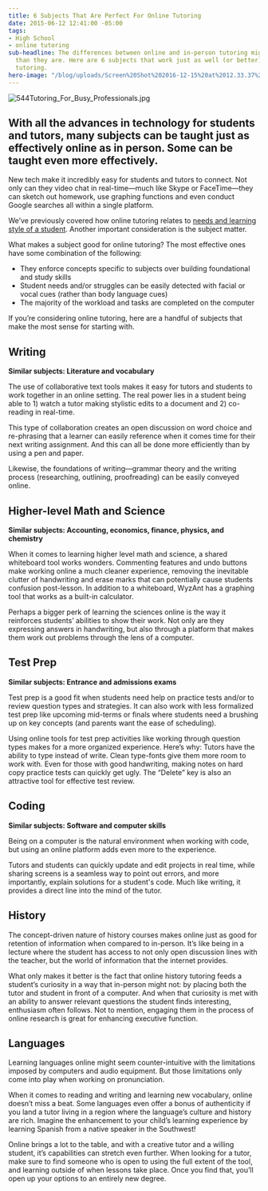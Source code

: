 ```yaml
---
title: 6 Subjects That Are Perfect For Online Tutoring
date: 2015-06-12 12:41:00 -05:00
tags:
- High School
- online tutoring
sub-headline: The differences between online and in-person tutoring might seem larger
  than they are. Here are 6 subjects that work just as well (or better) with online
  tutoring.
hero-image: "/blog/uploads/Screen%20Shot%202016-12-15%20at%2012.33.37%20PM%20(1).png"
---
```


![544Tutoring_For_Busy_Professionals.jpg](/blog/uploads/544Tutoring_For_Busy_Professionals.jpg)

## With all the advances in technology for students and tutors, many subjects can be taught just as effectively online as in person. Some can be taught even more effectively.

New tech make it incredibly easy for students and tutors to connect. Not only can they video chat in real-time—much like Skype or FaceTime—they can sketch out homework, use graphing functions and even conduct Google searches all within a single platform.

We’ve previously covered how online tutoring relates to [needs and learning style of a student](https://www.wyzant.com/blog/is-online-private-tutoring-right-for-us). Another important consideration is the subject matter.

What makes a subject good for online tutoring? The most effective ones have some combination of the following:

* They enforce concepts specific to subjects over building foundational and study skills
* Student needs and/or struggles can be easily detected with facial or vocal cues (rather than body language cues)
* The majority of the workload and tasks are completed on the computer

If you’re considering online tutoring, here are a handful of subjects that make the most sense for starting with.

## Writing
**Similar subjects: Literature and vocabulary**

The use of collaborative text tools makes it easy for tutors and students to work together in an online setting. The real power lies in a student being able to 1) watch a tutor making stylistic edits to a document and 2) co-reading in real-time.

This type of collaboration creates an open discussion on word choice and re-phrasing that a learner can easily reference when it comes time for their next writing assignment. And this can all be done more efficiently than by using a pen and paper.

Likewise, the foundations of writing—grammar theory and the writing process (researching, outlining, proofreading) can be easily conveyed online.

## Higher-level Math and Science
**Similar subjects: Accounting, economics, finance, physics, and chemistry**

When it comes to learning higher level math and science, a shared whiteboard tool works wonders. Commenting features and undo buttons make working online a much cleaner experience, removing the inevitable clutter of handwriting and erase marks that can potentially cause students confusion post-lesson. In addition to a whiteboard, WyzAnt has a graphing tool that works as a built-in calculator.

Perhaps a bigger perk of learning the sciences online is the way it reinforces students’ abilities to show their work. Not only are they expressing answers in handwriting, but also through a platform that makes them work out problems through the lens of a computer.

## Test Prep
**Similar subjects: Entrance and admissions exams**

Test prep is a good fit when students need help on practice tests and/or to review question types and strategies. It can also work with less formalized test prep like upcoming mid-terms or finals where students need a brushing up on key concepts (and parents want the ease of scheduling).

Using online tools for test prep activities like working through question types makes for a more organized experience. Here’s why: Tutors have the ability to type instead of write. Clean type-fonts give them more room to work with. Even for those with good handwriting, making notes on hard copy practice tests can quickly get ugly. The “Delete” key is also an attractive tool for effective test review.

## Coding
**Similar subjects: Software and computer skills**

Being on a computer is the natural environment when working with code, but using an online platform adds even more to the experience.

Tutors and students can quickly update and edit projects in real time, while sharing screens is a seamless way to point out errors, and more importantly, explain solutions for a student's code. Much like writing, it provides a direct line into the mind of the tutor.

## History

The concept-driven nature of history courses makes online just as good for retention of information when compared to in-person. It’s like being in a lecture where the student has access to not only open discussion lines with the teacher, but the world of information that the internet provides.

What only makes it better is the fact that online history tutoring feeds a student’s curiosity in a way that in-person might not: by placing both the tutor and student in front of a computer. And when that curiosity is met with an ability to answer relevant questions the student finds interesting, enthusiasm often follows. Not to mention, engaging them in the process of online research is great for enhancing executive function.

## Languages

Learning languages online might seem counter-intuitive with the limitations imposed by computers and audio equipment. But those limitations only come into play when working on pronunciation.

When it comes to reading and writing and learning new vocabulary, online doesn’t miss a beat. Some languages even offer a bonus of authenticity if you land a tutor living in a region where the language’s culture and history are rich. Imagine the enhancement to your child’s learning experience by learning Spanish from a native speaker in the Southwest!

Online brings a lot to the table, and with a creative tutor and a willing student, it’s capabilities can stretch even further. When looking for a tutor, make sure to find someone who is open to using the full extent of the tool, and learning outside of when lessons take place. Once you find that, you’ll open up your options to an entirely new degree.
